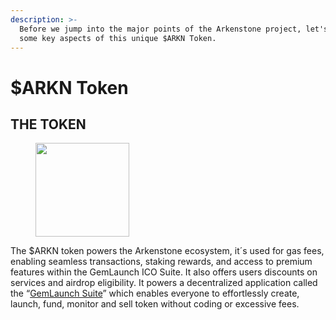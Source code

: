 ```yaml
---
description: >-
  Before we jump into the major points of the Arkenstone project, let's cover
  some key aspects of this unique $ARKN Token.
---
```


# $ARKN Token

## THE TOKEN <a href="#the-token" id="the-token"></a>

<figure><img src="https://ark.megga.uber.space/wp-content/uploads/2024/03/6_upscale_free2_compressed_small-150x150.png" alt="" height="150" width="150"><figcaption></figcaption></figure>

The $ARKN token powers the Arkenstone ecosystem, it´s used for gas fees, enabling seamless transactions, staking rewards, and access to premium features within the GemLaunch ICO Suite. It also offers users discounts on services and airdrop eligibility. It powers a decentralized application called the “[GemLaunch Suite](https://arkenstone.gold/suite/)” which enables everyone to effortlessly create, launch, fund, monitor and sell token without coding or excessive fees.&#x20;

